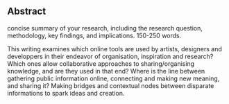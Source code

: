 ## Abstract

 concise summary of your research, including the research question, methodology, key findings, and implications. 150-250 words.

 This writing examines which online tools are used by artists, designers and developpers in their endeavor of organisation, inspiration and research? Which ones allow collaborative approaches to sharing/organising knowledge, and are they used in that end? Where is the line between gathering public information online, connecting and making new meaning, and sharing it? Making bridges and contextual nodes between disparate informations to spark ideas and creation. 